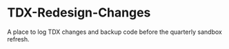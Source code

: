 # TDX-Redesign-Changes
A place to log TDX changes and backup code before the quarterly sandbox refresh. 
